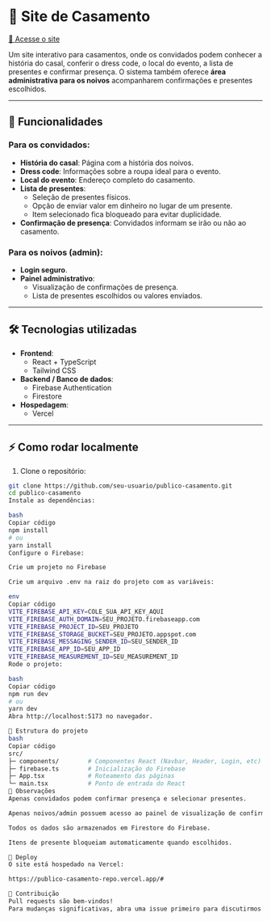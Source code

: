 # 💍 Site de Casamento

[🔗 Acesse o site](https://publico-casamento-repo.vercel.app/)

Um site interativo para casamentos, onde os convidados podem conhecer a história do casal, conferir o dress code, o local do evento, a lista de presentes e confirmar presença. O sistema também oferece **área administrativa para os noivos** acompanharem confirmações e presentes escolhidos.

---

## 🎯 Funcionalidades

### Para os convidados:
- **História do casal**: Página com a história dos noivos.
- **Dress code**: Informações sobre a roupa ideal para o evento.
- **Local do evento**: Endereço completo do casamento.
- **Lista de presentes**:
  - Seleção de presentes físicos.
  - Opção de enviar valor em dinheiro no lugar de um presente.
  - Item selecionado fica bloqueado para evitar duplicidade.
- **Confirmação de presença**: Convidados informam se irão ou não ao casamento.

### Para os noivos (admin):
- **Login seguro**.
- **Painel administrativo**:
  - Visualização de confirmações de presença.
  - Lista de presentes escolhidos ou valores enviados.

---

## 🛠 Tecnologias utilizadas

- **Frontend**:
  - React + TypeScript
  - Tailwind CSS
- **Backend / Banco de dados**:
  - Firebase Authentication
  - Firestore
- **Hospedagem**:
  - Vercel

---

## ⚡ Como rodar localmente

1. Clone o repositório:

```bash
git clone https://github.com/seu-usuario/publico-casamento.git
cd publico-casamento
Instale as dependências:

bash
Copiar código
npm install
# ou
yarn install
Configure o Firebase:

Crie um projeto no Firebase

Crie um arquivo .env na raiz do projeto com as variáveis:

env
Copiar código
VITE_FIREBASE_API_KEY=COLE_SUA_API_KEY_AQUI
VITE_FIREBASE_AUTH_DOMAIN=SEU_PROJETO.firebaseapp.com
VITE_FIREBASE_PROJECT_ID=SEU_PROJETO
VITE_FIREBASE_STORAGE_BUCKET=SEU_PROJETO.appspot.com
VITE_FIREBASE_MESSAGING_SENDER_ID=SEU_SENDER_ID
VITE_FIREBASE_APP_ID=SEU_APP_ID
VITE_FIREBASE_MEASUREMENT_ID=SEU_MEASUREMENT_ID
Rode o projeto:

bash
Copiar código
npm run dev
# ou
yarn dev
Abra http://localhost:5173 no navegador.

📝 Estrutura do projeto
bash
Copiar código
src/
├─ components/        # Componentes React (Navbar, Header, Login, etc)
├─ firebase.ts        # Inicialização do Firebase
├─ App.tsx            # Roteamento das páginas
└─ main.tsx           # Ponto de entrada do React
🔑 Observações
Apenas convidados podem confirmar presença e selecionar presentes.

Apenas noivos/admin possuem acesso ao painel de visualização de confirmações.

Todos os dados são armazenados em Firestore do Firebase.

Itens de presente bloqueiam automaticamente quando escolhidos.

📌 Deploy
O site está hospedado na Vercel:

https://publico-casamento-repo.vercel.app/#

👏 Contribuição
Pull requests são bem-vindos!
Para mudanças significativas, abra uma issue primeiro para discutirmos as alterações.
